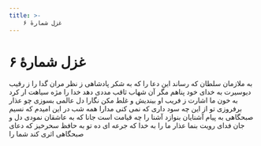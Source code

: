 ```yaml
---
title: >-
    غزل شمارهٔ ۶
---
```

# غزل شمارهٔ ۶

به ملازمان سلطان که رساند این دعا را
که به شکر پادشاهی ز نظر مران گدا را
ز رقیب دیوسیرت به خدای خود پناهم
مگر آن شهاب ثاقب مددی دهد خدا را
مژه سیاهت ار کرد به خون ما اشارت
ز فریب او بیندیش و غلط مکن نگارا
دل عالمی بسوزی چو عذار برفروزی
تو از این چه سود داری که نمی کنی مدارا
همه شب در این امیدم که نسیم صبحگاهی
به پیام آشنایان بنوازد آشنا را
چه قیامت است جانا که به عاشقان نمودی
دل و جان فدای رویت بنما عذار ما را
به خدا که جرعه ای ده تو به حافظ سحرخیز
که دعای صبحگاهی اثری کند شما را
